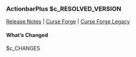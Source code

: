 ### ActionbarPlus $c_RESOLVED_VERSION

[Release Notes](https://github.com/kapresoft/$c_REPOSITORY/releases/tag/$c_RESOLVED_VERSION) | [Curse Forge](https://www.curseforge.com/wow/addons/$c_ADDON_NAME/files) | [Curse Forge Legacy](https://legacy.curseforge.com/wow/addons/$c_ADDON_NAME/files)

#### What’s Changed

$c_CHANGES

